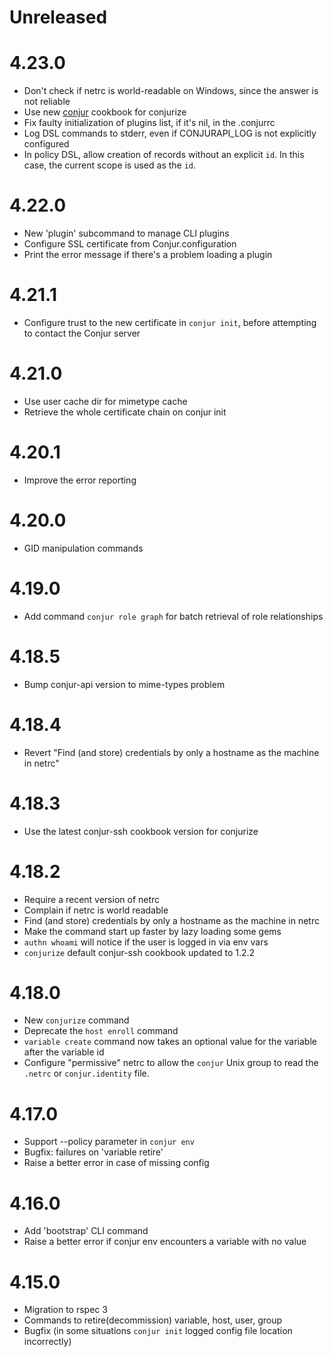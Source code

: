 # Unreleased

# 4.23.0

* Don't check if netrc is world-readable on Windows, since the answer is not reliable
* Use new [conjur](https://supermarket.chef.io/cookbooks/conjur) cookbook for conjurize
* Fix faulty initialization of plugins list, if it's nil, in the .conjurrc
* Log DSL commands to stderr, even if CONJURAPI_LOG is not explicitly configured
* In policy DSL, allow creation of records without an explicit `id`. In this case, the current scope is used as the `id`.

# 4.22.0

* New 'plugin' subcommand to manage CLI plugins
* Configure SSL certificate from Conjur.configuration
* Print the error message if there's a problem loading a plugin

# 4.21.1

* Configure trust to the new certificate in `conjur init`, before attempting to contact the Conjur server

# 4.21.0

* Use user cache dir for mimetype cache
* Retrieve the whole certificate chain on conjur init

# 4.20.1

* Improve the error reporting

# 4.20.0

* GID manipulation commands

# 4.19.0

* Add command `conjur role graph` for batch retrieval of role relationships

# 4.18.5

* Bump conjur-api version to mime-types problem

# 4.18.4

* Revert "Find (and store) credentials by only a hostname as the machine in netrc"

# 4.18.3

* Use the latest conjur-ssh cookbook version for conjurize

# 4.18.2

* Require a recent version of netrc
* Complain if netrc is world readable
* Find (and store) credentials by only a hostname as the machine in netrc
* Make the command start up faster by lazy loading some gems
* `authn whoami` will notice if the user is logged in via env vars
* `conjurize` default conjur-ssh cookbook updated to 1.2.2

# 4.18.0

* New `conjurize` command
* Deprecate the `host enroll` command
* `variable create` command now takes an optional value for the variable after the variable id
* Configure "permissive" netrc to allow the `conjur` Unix group to read the `.netrc` or `conjur.identity` file.

# 4.17.0

* Support --policy parameter in `conjur env`
* Bugfix: failures on 'variable retire'
* Raise a better error in case of missing config

# 4.16.0

* Add 'bootstrap' CLI command
* Raise a better error if conjur env encounters a variable with no value

# 4.15.0

* Migration to rspec 3
* Commands to retire(decommission) variable, host, user, group
* Bugfix (in some situations `conjur init` logged config file location incorrectly)
